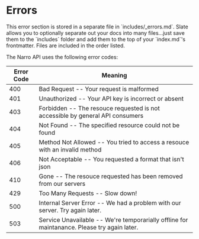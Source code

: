 # Errors

<aside class="notice">This error section is stored in a separate file in `includes/_errors.md`. Slate allows you to optionally separate out your docs into many files...just save them to the `includes` folder and add them to the top of your `index.md`'s frontmatter. Files are included in the order listed.</aside>

The Narro API uses the following error codes:

Error Code | Meaning
---------- | -------
400 | Bad Request -- Your request is malformed
401 | Unauthorized -- Your API key is incorrect or absent
403 | Forbidden -- The resouce requested is not accessible by general API consumers
404 | Not Found -- The specified resource could not be found
405 | Method Not Allowed -- You tried to access a resouce with an invalid method
406 | Not Acceptable -- You requested a format that isn't json
410 | Gone -- The resouce requested has been removed from our servers
429 | Too Many Requests -- Slow down!
500 | Internal Server Error -- We had a problem with our server. Try again later.
503 | Service Unavailable -- We're temporarially offline for maintanance. Please try again later.
